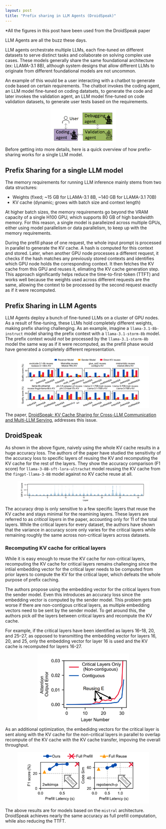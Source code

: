 ```yaml
---
layout: post
title: "Prefix sharing in LLM Agents (DroidSpeak)" 
---
```


*All the figures in this post have been used from the DroidSpeak paper

LLM Agents are all the buzz these days. 

LLM agents orchestrate multiple LLMs, each fine-tuned on different datasets to serve distinct tasks and collaborate on solving complex use cases. These models generally share the same foundational architecture (ex: LLAMA-3.1 8B), although system designs that allow different LLMs to originate from different foundational models are not uncommon.

An example of this would be a user interacting with a chatbot to generate code based on certain requirements. The chatbot invokes the coding agent, an LLM model fine-tuned on coding datatsets, to generate the code and later invokes the validation agent, an LLM model fine-tuned on code validation datasets, to generate user tests based on the requirements. 

<figure style="display: flex; justify-content: center; gap: 20px; align-items: center;">
  <img src="/assets/images/LLM agents ex.png" style="width: 50%;">
</figure>


Before getting into more details, here is a quick overview of how prefix-sharing works for a single LLM model.

## Prefix Sharing for a single LLM model

The memory requirements for running LLM inference mainly stems from two data structures:

- Weights (fixed; ~15 GB for LLAMA-3.1 8B, ~140 GB for LLAMA-3.1 70B)
- KV cache (dynamic; grows with batch size and context length)

At higher batch sizes, the memory requirements go beyond the VRAM capacity of a single H100 GPU, which supports 80 GB of high bandwidth memory. For this reason, a single model is paralleized across multiple GPUs, either using model parallelism or data parallelism, to keep up with the memory requirements.

During the prefill phase of one request, the whole input prompt is processed in parallel to generate the KV cache. A hash is computed for this context and stored. Later, when another GPU node processes a different request, it checks if the hash matches any previously stored contexts and identifies which GPU node holds the corresponding context. It then fetches the KV cache from this GPU and reuses it, elimating the KV cache generation step. This approach significantly helps reduce the time-to-first-token (TTFT) and works well because the weights used across different requests are the same, allowing the context to be processed by the second request exactly as if it were recomputed.

## Prefix Sharing in LLM Agents

LLM Agents deploy a bunch of fine-tuned LLMs on a cluster of GPU nodes. As a result of fine-tuning, these LLMs hold completely different weights, making prefix sharing challenging. As an example, imagine a `llama-3.1-8b-instruct` model sharing the prefix context with a `llama-3.1-storm-8b` model. The prefix context would *not* be processed by the `llama-3.1-storm-8b` model the same way as if it were recomputed, as the prefill phase would have generated a completely different representation.


<figure style="display: flex; justify-content: center; gap: 20px; align-items: center;">
  <img src="/assets/images/naive prefix sahring llm agents.png" style="width: 100%;">
</figure>


The paper, [DroidSpeak: KV Cache Sharing for Cross-LLM Communication and Multi-LLM Serving](https://arxiv.org/abs/2411.02820), addresses this issue.


## DroidSpeak

 As shown in the above figure, naively using the whole KV cache results in a huge accuracy loss. The authors of the paper have studied the sensitivity of the accuracy loss to specific layers of reusing the KV and recomputing the KV cache for the rest of the layers. They show the accuracy comparison (F1 score) for `llama-3-8B-sft-lora-ultrachat` model reusing the KV cache from the `fingpt-llama-3-8B` model against no KV cache reuse at all.

<figure style="display: flex; justify-content: center; gap: 20px; align-items: center;">
  <img src="/assets/images/critical layers F1.png" style="width: 100%;">
</figure>

The accuracy drop is only sensitive to a few specific layers that reuse the KV cache and stays minimal for the reamining layers. These layers are referred to as *critical layers* in the paper, accounting only for $11%$ of the total layers. While the critical layers for every dataset, the authors have shown that the variance in accuracy score only varies for the critical layers while remaining roughly the same across non-critical layers across datasets.


### Recomputing KV cache for critical layers

While it is easy enough to reuse the KV cache for non-critical layers, recomputing the KV cache for critical layers remains challenging since the intiial embedding vector for the critical layer needs to be computed from prior layers to compute the KV for the critical layer, which defeats the whole purpose of prefix caching.

The authors propose using the embedding vector for the critical layers from the sender model. Even this introduces an accuracy loss since the embedding vector is computed by the sender model. This problem gets worse if there are non-contigous critical layers, as multiple embedding vectors need to be sent by the sender model. To get around this, the authors pick *all* the layers between critical layers and recompute the KV cache. 

For example, if the critical layers have been identified as layers 16–18, 20, and 25–27, as opposed to transmitting the embedding vector for layers 16, 20, and 25, only the embedding vector for layer 16 is used and the KV cache is recomputed for layers 16-27.


<figure style="display: flex; justify-content: center; gap: 20px; align-items: center;">
  <img src="/assets/images/contigous compute error.png" style="width: 70%;">
</figure>

As an additional optimization, the embedidng vectors for the critical layer is sent along with the KV cache for the non-critical layers in parallel to overlap recompute of the KV cache with the KV cache transfer, impoving the overall throughput.


<figure style="display: flex; justify-content: center; gap: 20px; align-items: center;">
  <img src="/assets/images/droidspeak_results.png" style="width: 100%;">
</figure>

The above results are for models based on the `mistral` architecture. DroidSpeak achieves nearly the same accuracy as full prefill computation, while also reducing the TTFT.